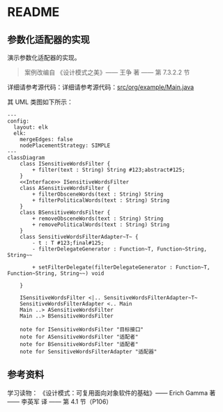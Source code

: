 # README
## 参数化适配器的实现
演示参数化适配器的实现。
> 案例改编自 《设计模式之美》—— 王争 著 —— 第 7.3.2.2 节

详细请参考源代码：详细请参考源代码：[src/org/example/Main.java](./src/org/example/Main.java)

其 UML 类图如下所示：
```mermaid
---
config:
  layout: elk
  elk:
    mergeEdges: false
    nodePlacementStrategy: SIMPLE
---
classDiagram
    class ISensitiveWordsFilter {
        + filter(text : String) String #123;abstract#125;
    } 
    <<Interface>> ISensitiveWordsFilter
    class ASensitiveWordsFilter {
        + filterObsceneWords(text : String) String
        + filterPoliticalWords(text : String) String
    }
    class BSensitiveWordsFilter {
        + removeObsceneWords(text : String) String
        + removePoliticalWords(text : String) String
    }
    class SensitiveWordsFilterAdapter~T~ {
        - t : T #123;final#125;
        - filterDelegateGenerator : Function~T, Function~String, String~~

        + setFilterDelegate(filterDelegateGenerator : Function~T, Function~String, String~~) void
        
    }

    ISensitiveWordsFilter <|.. SensitiveWordsFilterAdapter~T~
    SensitiveWordsFilterAdapter <.. Main
    Main ..> ASensitiveWordsFilter
    Main ..> BSensitiveWordsFilter

    note for ISensitiveWordsFilter "目标接口"
    note for ASensitiveWordsFilter "适配者"
    note for BSensitiveWordsFilter "适配者"
    note for SensitiveWordsFilterAdapter "适配器"
```
## 参考资料
学习读物： 《设计模式：可复用面向对象软件的基础》—— Erich Gamma 著 —— 李英军 译 —— 第 4.1 节（P106）